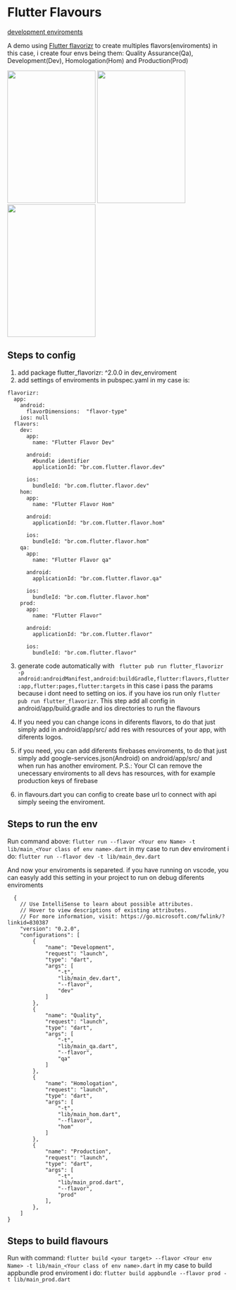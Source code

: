 # Flutter Flavours

[development enviroments](https://dev.to/flippedcoding/difference-between-development-stage-and-production-d0p)

A demo using [Flutter flavorizr](https://pub.dev/packages/flutter_flavorizr) to create multiples flavors(enviroments) in this case, i create four envs being them: Quality Assurance(Qa), Development(Dev), Homologation(Hom) and Production(Prod)

<img src="https://user-images.githubusercontent.com/35856303/139747662-0fd87059-a819-49f2-a1fa-e4c3f370ec86.png" width="200" height="300"> <img src="https://user-images.githubusercontent.com/35856303/139747663-cc01a198-7890-4c3d-8560-d2aefd3725c6.png" width="200" height="300"> <img src="https://user-images.githubusercontent.com/35856303/139748339-e9efa64b-a34e-497d-9a18-1820dde4b262.png" width="200" height="300">


## Steps to config

1. add package flutter_flavorizr: ^2.0.0 in dev_enviroment
2. add settings of enviroments in pubspec.yaml in my case is:
```
flavorizr:
  app:
    android:
      flavorDimensions:  "flavor-type"
    ios: null
  flavors:
    dev:
      app:
        name: "Flutter Flavor Dev"

      android:
        #bundle identifier
        applicationId: "br.com.flutter.flavor.dev"

      ios:
        bundleId: "br.com.flutter.flavor.dev"
    hom:
      app:
        name: "Flutter Flavor Hom"

      android:
        applicationId: "br.com.flutter.flavor.hom"

      ios:
        bundleId: "br.com.flutter.flavor.hom"
    qa:
      app:
        name: "Flutter Flavor qa"

      android:
        applicationId: "br.com.flutter.flavor.qa"

      ios:
        bundleId: "br.com.flutter.flavor.hom"
    prod:
      app:
        name: "Flutter Flavor"

      android:
        applicationId: "br.com.flutter.flavor"

      ios:
        bundleId: "br.com.flutter.flavor"
```
3. generate code automatically with ``` flutter pub run flutter_flavorizr -p android:androidManifest,android:buildGradle,flutter:flavors,flutter:app,flutter:pages,flutter:targets``` 
in this case i pass the params because i dont need to setting on ios.
if you have ios run only ```flutter pub run flutter_flavorizr```.
This step add all config in android/app/build.gradle and ios directories to run the flavours

4. If you need you can change icons in diferents flavors, to do that just simply add in android/app/src/<enviroment> add res with resources of your app, with diferents logos.
5. if you need, you can add diferents firebases enviroments, to do that just simply add google-services.json(Android) on android/app/src/<enviroment> and when run has another enviroment.
P.S.: Your CI can remove the unecessary enviroments to all devs has resources, with for example production keys of firebase
6. in flavours.dart you can config to create base url to connect with api simply seeing the enviroment.

## Steps to run the env

Run command above:
```flutter run --flavor <Your env Name> -t lib/main_<Your class of env name>.dart```
in my case to run dev enviroment i do:
```flutter run --flavor dev -t lib/main_dev.dart```

And now your enviroments is separeted.
if you have running on vscode, you can easyly add this setting in your project to run on debug diferents enviroments
```
  {
    // Use IntelliSense to learn about possible attributes.
    // Hover to view descriptions of existing attributes.
    // For more information, visit: https://go.microsoft.com/fwlink/?linkid=830387
    "version": "0.2.0",
    "configurations": [
        {
            "name": "Development",
            "request": "launch",
            "type": "dart",
            "args": [
                "-t",
                "lib/main_dev.dart",
                "--flavor",
                "dev"
            ]
        },
        {
            "name": "Quality",
            "request": "launch",
            "type": "dart",
            "args": [
                "-t",
                "lib/main_qa.dart",
                "--flavor",
                "qa"
            ]
        },
        {
            "name": "Homologation",
            "request": "launch",
            "type": "dart",
            "args": [
                "-t",
                "lib/main_hom.dart",
                "--flavor",
                "hom"
            ]
        },
        {
            "name": "Production",
            "request": "launch",
            "type": "dart",
            "args": [
                "-t",
                "lib/main_prod.dart",
                "--flavor",
                "prod"
            ],
        },
    ]
}
```
## Steps to build flavours
  
Run with command:
```flutter build <your target> --flavor <Your env Name> -t lib/main_<Your class of env name>.dart```
in my case to build appbundle prod enviroment i do:
```flutter build appbundle --flavor prod -t lib/main_prod.dart```
